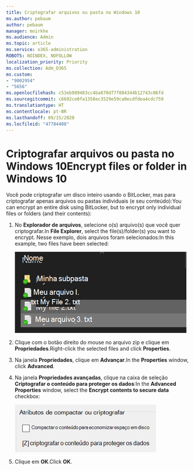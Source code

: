 ```yaml
---
title: Criptografar arquivos ou pasta no Windows 10
ms.author: pebaum
author: pebaum
manager: mnirkhe
ms.audience: Admin
ms.topic: article
ms.service: o365-administration
ROBOTS: NOINDEX, NOFOLLOW
localization_priority: Priority
ms.collection: Adm_O365
ms.custom:
- "9002954"
- "5656"
ms.openlocfilehash: c53eb989483cc4ba870df7f804344b12743c06fd
ms.sourcegitcommit: c6692ce0fa1358ec3529e59ca0ecdfdea4cdc759
ms.translationtype: HT
ms.contentlocale: pt-BR
ms.lasthandoff: 09/15/2020
ms.locfileid: "47784408"
---
```

# <a name="encrypt-files-or-folder-in-windows-10"></a><span data-ttu-id="42264-102">Criptografar arquivos ou pasta no Windows 10</span><span class="sxs-lookup"><span data-stu-id="42264-102">Encrypt files or folder in Windows 10</span></span>

<span data-ttu-id="42264-103">Você pode criptografar um disco inteiro usando o BitLocker, mas para criptografar apenas arquivos ou pastas individuais (e seu conteúdo):</span><span class="sxs-lookup"><span data-stu-id="42264-103">You can encrypt an entire disk using BitLocker, but to encrypt only individual files or folders (and their contents):</span></span>

1. <span data-ttu-id="42264-104">No **Explorador de arquivos**, selecione o(s) arquivo(s) que você quer criptografar.</span><span class="sxs-lookup"><span data-stu-id="42264-104">In **File Explorer**, select the file(s)/folder(s) you want to encrypt.</span></span> <span data-ttu-id="42264-105">Nesse exemplo, dois arquivos foram selecionados:</span><span class="sxs-lookup"><span data-stu-id="42264-105">In this example, two files have been selected:</span></span>

    ![Selecionar arquivos ou pastas para criptografar](media/select-for-encrypting.png)

2. <span data-ttu-id="42264-107">Clique com o botão direito do mouse no arquivo zip e clique em **Propriedades**.</span><span class="sxs-lookup"><span data-stu-id="42264-107">Right-click the selected files and click **Properties**.</span></span>

3. <span data-ttu-id="42264-108">Na janela **Propriedades**, clique em **Advançar**.</span><span class="sxs-lookup"><span data-stu-id="42264-108">In the **Properties** window, click **Advanced**.</span></span>

4. <span data-ttu-id="42264-109">Na janela **Propriedades avançadas**, clique na caixa de seleção **Criptografar o conteúdo para proteger os dados**:</span><span class="sxs-lookup"><span data-stu-id="42264-109">In the **Advanced Properties** window, select the **Encrypt contents to secure data** checkbox:</span></span>

    ![Criptografar conteúdo](media/encrypt-contents.png)

5. <span data-ttu-id="42264-111">Clique em **OK**.</span><span class="sxs-lookup"><span data-stu-id="42264-111">Click **OK**.</span></span>
